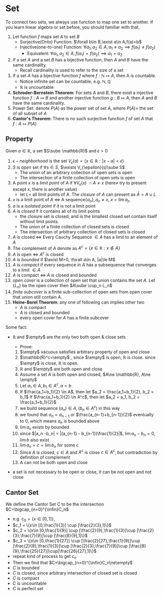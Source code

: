 # Set

To connect two sets, we always use function to map one set to another. If you learn linear algebra or set before, you should familiar with that.

1. Let function $f$ maps set $A$ to set $B$ 
   - Surjective(Onto) Function: $\forall b\in B,\exist a\in A,f(a)=b$
   - Injective(one-to-one) Function: $\forall a_1,a_2\in A,a_1\ne a_2\implies f(a_1)\ne f(a_2)$
     - Equivalent: $\forall a_1,a_2\in A,f(a_1)=f(a_2)\implies a_1=a_2$
2. If a set $A$ and a set $B$ has a bijective function, then $A$ and $B$ have the same cardinality.
   - Recall cardinality is used to refer to the size of a set
3. If a set $A$ has a bijective function $f$ where $f:\mathbb{N}\mapsto A$, then A is countable.
   - Notice infinite set can be countable, e.g. $\mathbb{N},\mathbb{Q}$
   - $\mathbb{R}$ is uncountable
4. **Schroder-Bernstein Theorem**: For sets $A$ and $B$, there exist a injective function $f:A\mapsto B$ and another injective function $g:B\mapsto A$, then $A$ and $B$ have the same cardinality.
5. Power Set: denote $P(A)$ as the power set of set A, where $P(A)=$ the set of all subset of $A$
6. **Cantor's Theorem**: There is no such surjective function $f$ of set $A$ that $f:A\mapsto P(A)$

## Property

Given $a\in \mathbb{R}$, a set $S\sube \mathbb{R}$ and $\epsilon>0$

1. $\epsilon-neighborhood$ is the set $V_{\epsilon}(a)=\{x\in\mathbb{R}:|x-a|<\epsilon\}$
2. $S$ is $open$ set if $\forall s\in S$, $\exists V_{\epsilon}(s)\sube S$
   - The union of an arbitrary collection of open sets is open
   - The intersection of a finite collection of open sets is open
3. A point $x$ is a $limit \ point$ of $A$ if $\forall V_{\epsilon}(x)\ \cap A \ne x$ (here$\ne$ try to present except x, there is another value)
   - let $L=$ all limit points of $A$. The $closure$ of $A$ can present as $\bar A= A \cup L$
4. $x$ is a limit point of $A$ $\iff$ A sequence$\{a_n\}, a_n\ne x$, $x=\lim a_n$ 
5. $a$ is a $isolated \ point$ if it is not a limit point
6. $A$ is $closed$ if it contains all of its limit points
   - the closure set is closed, and is the smallest closed set contain itself without limit points.
   - The union of a finite collection of closed sets is closed
   - The intersection of arbitrary collection of closed sets is closed
7. $A$ is closed $\iff$ Every Cauchy Sequence $\in A$ has a limit to an element of $A$
8. The complement of $A$ denote as $A^c = \{x\in\mathbb{R}:x\notin A\}$
9.  $A$ is open $\iff$ $A^c$ is closed
10. $A$ is $bounded$ if $\exist M>0, \forall a\in A, |a|\le M$
11.  $A$ is $compact$ if every sequence in $A$ has a subsequence that converges to a limit $\in A$
12. $A$ is compact $\iff$ $A$ is closed and bounded
13. $open \ cover$ is a collection of open set that union contains the set $A$. Let  $\{L_n\}$ be the open cover then $A\sube \cup_n L_n$ 
14. $finite \ subcover$ is a finite sub-collection of open sets from open cover that union still contain $A$. 
15. **Heine-Borel Theorem**: any one of following can implies other two
    - $A$ is compact
    - $A$ is closed and bounded
    - every open cover for $A$ has a finite subcover

Some fact:

-   $\mathbb{R}$ and $\empty$ are the only  two both open & close sets

    -   Prove: 
    1. $\empty$ vacuous satisfies arbitrary property of open and close
    2. $\mathbb{R}^c=\empty$ , since $\empty$ is open, $\mathbb{R}$ is close. since $\empty$ is close, $\mathbb{R}$ is open.
    3. $\mathbb{R}$ and $\empty$ are both open and close
    4. Assume a set $A$ is both open and closed, $A\ne \mathbb{R}, A\ne \empty$
    5.  Let $a_1\in A, b_1\in A^c, a < b$
    6. If $\frac{a_1+b_1}{2} \in A$, then let $a_2 = \frac{a_1+b_1}{2}, b_2 = b_1$
    If $\frac{a_1+b_1}{2} \in A^c$, then let $a_2 = a_1, b_2 = \frac{a_1+b_1}{2}$
	7. we build sequence $(a_n)\in A, (b_n\in A^c)$ in this way
	8. we found that $a_n = a_{n-1}$ or $\frac{a_{n-1}+b_{n-1}}{2}$ eventually to $0$, which means $a_n$ is bounded above
	9. $\lim a_n$ exists by bounded
	10. since $|a_n -b_n| = |(a_{n-1} - b_{n-1})\frac{1}{2}|$, $\lim a_n -b_n = 0$, $\lim b$ also exist
	11. $\lim a_n = c = \lim b_n$ for some $c$
	12. Since $A$ is closed, $c\in A$ and $A^c$ is close $c\in A^c$, but contradiction by definition of complement
	13. A can not be both open and close
-   a set is not necessary to be open or close, it can be not open and not close

## Cantor Set

We define the Cantor Set $C$ to be the intersection $C=\bigcap_{n=0}^{\infin}C_n$

-   e.g. $c_0 = \{x\in [0,1]\}$, 
-   $c_1 = \{x\in [0,\frac{1}{3}] \cup [\frac{2}{3},1]\}$
-   $c_2 = \{x\in [0,\frac{1}{9}] \cup [\frac{2}{9},\frac{1}{3}]\cup [\frac{2}{3},\frac{7}{9}]\cup [\frac{8}{9},1]\}$
-   $c_3 = \{x\in [0,\frac{1}{27}] \cup [\frac{2}{27},\frac{1}{9}]\cup  [\frac{2}{9},\frac{1}{3}]\cup [\frac{2}{3},\frac{7}{9}]\cup [\frac{8}{9},\frac{25}{27}]\cup[\frac{26}{27},1]\}$
-   repeat kind of process to get $c_n$
-   Then we find that  $C=\bigcap_{n=0}^{\infin}C_n\ne\empty$
-    $C$ is bounded
-   $C$ is closed, since arbitrary intersection of closed set is closed
-   $C$ is compact
-   $C$ is uncountable
-   $C$ is perfect set
